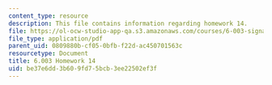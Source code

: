 ```yaml
---
content_type: resource
description: This file contains information regarding homework 14.
file: https://ol-ocw-studio-app-qa.s3.amazonaws.com/courses/6-003-signals-and-systems-fall-2011/be37e6dd3b609fd75bcb3ee22502ef3f_MIT6_003F11_hw14.pdf
file_type: application/pdf
parent_uid: 0809880b-cf05-0bfb-f22d-ac450701563c
resourcetype: Document
title: 6.003 Homework 14
uid: be37e6dd-3b60-9fd7-5bcb-3ee22502ef3f
---
```

